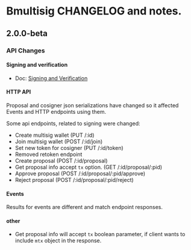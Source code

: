 Bmultisig CHANGELOG and notes.
=======

## 2.0.0-beta

### API Changes

#### Signing and verification
  - Doc: [Signing and Verification](./docs/signing.md)

#### HTTP API
Proposal and cosigner json serializations have changed
so it affected Events and HTTP endpoints using them.

Some api endpoints, related to signing were changed:
  - Create multisig wallet (PUT /:id)
  - Join multisig wallet (POST /:id/join)
  - Set new token for cosigner (PUT /:id/token)
  - Removed retoken endpoint
  - Create proposal (POST /:id/proposal)
  - Get proposal info accept `tx` option. (GET /:id/proposal/:pid)
  - Approve proposal (POST /:id/proposal/:pid/approve)
  - Reject proposal (POST /:id/proposal/:pid/reject)

#### Events
Results for events are different and match endpoint responses.

#### other
  - Get proposal info will accept `tx` boolean parameter, if client
  wants to include `mtx` object in the response.
